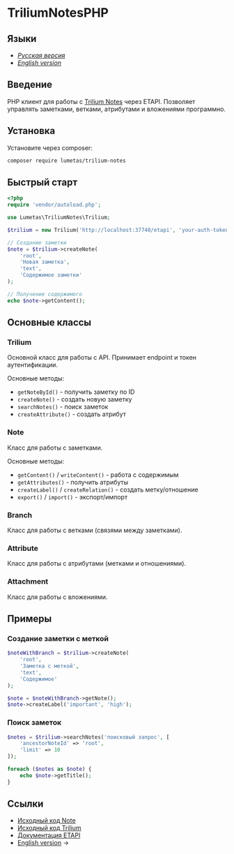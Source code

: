 # TriliumNotesPHP

## Языки

-   [*Русская версия*](README-rus.md)
-   [*English version*](README.md)

## Введение

PHP клиент для работы с [Trilium
Notes](https://github.com/zadam/trilium) через ETAPI. Позволяет
управлять заметками, ветками, атрибутами и вложениями программно.

## Установка

Установите через composer:

``` {.bash org-language="sh"}
composer require lumetas/trilium-notes
```

## Быстрый старт

``` php
<?php
require 'vendor/autoload.php';

use Lumetas\TriliumNotes\Trilium;

$trilium = new Trilium('http://localhost:37740/etapi', 'your-auth-token');

// Создание заметки
$note = $trilium->createNote(
    'root', 
    'Новая заметка',
    'text',
    'Содержимое заметки'
);

// Получение содержимого
echo $note->getContent();
```

## Основные классы

### Trilium

Основной класс для работы с API. Принимает endpoint и токен
аутентификации.

Основные методы:

-   `getNoteById()` - получить заметку по ID
-   `createNote()` - создать новую заметку
-   `searchNotes()` - поиск заметок
-   `createAttribute()` - создать атрибут

### Note

Класс для работы с заметками.

Основные методы:

-   `getContent()` / `writeContent()` - работа с содержимым
-   `getAttributes()` - получить атрибуты
-   `createLabel()` / `createRelation()` - создать метку/отношение
-   `export()` / `import()` - экспорт/импорт

### Branch

Класс для работы с ветками (связями между заметками).

### Attribute

Класс для работы с атрибутами (метками и отношениями).

### Attachment

Класс для работы с вложениями.

## Примеры

### Создание заметки с меткой

``` php
$noteWithBranch = $trilium->createNote(
    'root',
    'Заметка с меткой',
    'text',
    'Содержимое'
);

$note = $noteWithBranch->getNote();
$note->createLabel('important', 'high');
```

### Поиск заметок

``` php
$notes = $trilium->searchNotes('поисковый запрос', [
    'ancestorNoteId' => 'root',
    'limit' => 10
]);

foreach ($notes as $note) {
    echo $note->getTitle();
}
```

## Ссылки

-   [Исходный код Note](Note.php)
-   [Исходный код Trilium](Trilium.php)
-   [Документация ETAPI](https://github.com/zadam/trilium/wiki/ETAPI)
-   [English version](#english-version) →
